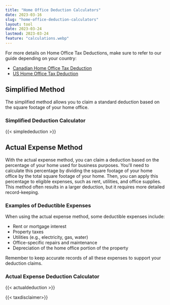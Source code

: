 ```yaml
---
title: "Home Office Deduction Calculators"
date: 2023-03-16
slug: "home-office-deduction-calculators"
layout: tool
date: 2023-03-24
lastmod: 2023-03-24
feature: "calculations.webp"
---
```


For more details on Home Office Tax Deductions, make sure to refer to our guide depending on your country:
- [Canadian Home Office Tax Deduction](/blog/home-office-tax-deduction-remote-employees-canada/)
- [US Home Office Tax Deduction](/blog/home-office-tax-deduction-remote-employees-usa/)

## Simplified Method

The simplified method allows you to claim a standard deduction based on the square footage of your home office.

### Simplified Deduction Calculator

{{< simplededuction >}}

## Actual Expense Method

With the actual expense method, you can claim a deduction based on the percentage of your home used for business purposes. You'll need to calculate this percentage by dividing the square footage of your home office by the total square footage of your home. Then, you can apply this percentage to eligible expenses, such as rent, utilities, and office supplies. This method often results in a larger deduction, but it requires more detailed record-keeping.

### Examples of Deductible Expenses


When using the actual expense method, some deductible expenses include:

*   Rent or mortgage interest
*   Property taxes
*   Utilities (e.g., electricity, gas, water)
*   Office-specific repairs and maintenance
*   Depreciation of the home office portion of the property

Remember to keep accurate records of all these expenses to support your deduction claims.

### Actual Expense Deduction Calculator
{{< actualdeduction >}}

{{< taxdisclaimer>}}